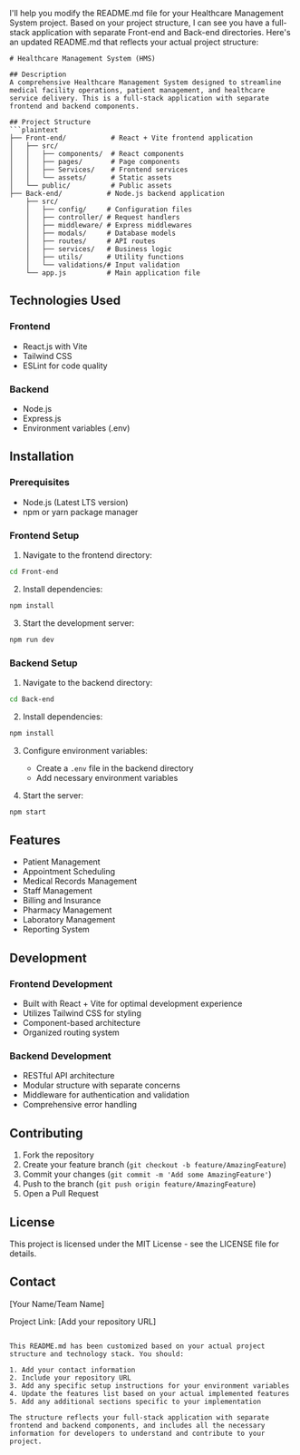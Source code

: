 


          
I'll help you modify the README.md file for your Healthcare Management System project. Based on your project structure, I can see you have a full-stack application with separate Front-end and Back-end directories. Here's an updated README.md that reflects your actual project structure:

```markdown:c:\Users\HP\Desktop\HMS\Healthcare Management System\README.md
# Healthcare Management System (HMS)

## Description
A comprehensive Healthcare Management System designed to streamline medical facility operations, patient management, and healthcare service delivery. This is a full-stack application with separate frontend and backend components.

## Project Structure
```plaintext
├── Front-end/           # React + Vite frontend application
│   ├── src/
│   │   ├── components/  # React components
│   │   ├── pages/       # Page components
│   │   ├── Services/    # Frontend services
│   │   └── assets/      # Static assets
│   └── public/          # Public assets
├── Back-end/           # Node.js backend application
    ├── src/
    │   ├── config/     # Configuration files
    │   ├── controller/ # Request handlers
    │   ├── middleware/ # Express middlewares
    │   ├── modals/     # Database models
    │   ├── routes/     # API routes
    │   ├── services/   # Business logic
    │   ├── utils/      # Utility functions
    │   └── validations/# Input validation
    └── app.js          # Main application file
```

## Technologies Used
### Frontend
- React.js with Vite
- Tailwind CSS
- ESLint for code quality

### Backend
- Node.js
- Express.js
- Environment variables (.env)

## Installation

### Prerequisites
- Node.js (Latest LTS version)
- npm or yarn package manager

### Frontend Setup
1. Navigate to the frontend directory:
```bash
cd Front-end
```

2. Install dependencies:
```bash
npm install
```

3. Start the development server:
```bash
npm run dev
```

### Backend Setup
1. Navigate to the backend directory:
```bash
cd Back-end
```

2. Install dependencies:
```bash
npm install
```

3. Configure environment variables:
   - Create a `.env` file in the backend directory
   - Add necessary environment variables

4. Start the server:
```bash
npm start
```

## Features
- Patient Management
- Appointment Scheduling
- Medical Records Management
- Staff Management
- Billing and Insurance
- Pharmacy Management
- Laboratory Management
- Reporting System

## Development

### Frontend Development
- Built with React + Vite for optimal development experience
- Utilizes Tailwind CSS for styling
- Component-based architecture
- Organized routing system

### Backend Development
- RESTful API architecture
- Modular structure with separate concerns
- Middleware for authentication and validation
- Comprehensive error handling

## Contributing
1. Fork the repository
2. Create your feature branch (`git checkout -b feature/AmazingFeature`)
3. Commit your changes (`git commit -m 'Add some AmazingFeature'`)
4. Push to the branch (`git push origin feature/AmazingFeature`)
5. Open a Pull Request

## License
This project is licensed under the MIT License - see the LICENSE file for details.

## Contact
[Your Name/Team Name]

Project Link: [Add your repository URL]
```

This README.md has been customized based on your actual project structure and technology stack. You should:

1. Add your contact information
2. Include your repository URL
3. Add any specific setup instructions for your environment variables
4. Update the features list based on your actual implemented features
5. Add any additional sections specific to your implementation

The structure reflects your full-stack application with separate frontend and backend components, and includes all the necessary information for developers to understand and contribute to your project.
        